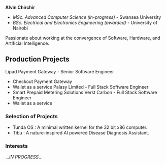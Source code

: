 **Alvin Chirchir**  
- _MSc. Advanced Computer Science (in-progress)_ - Swansea University
- _BSc. Electrical and Electronics Engineering (awarded)_ - University of Nairobi 
 
Passionate about working at the convergence of Software, Hardware, and Artificial Intelligence.

## Production Projects
Lipad Payment Gateway - Senior Software Engineer  
- Checkout Payment Gateway  
- Wallet as a service
Palasy Limited - Full Stack Software Engineer
- Smart Prepaid Metering Solutions
Verst Carbon - Full Stack Software Engineer
- Wallet as a service


### Selection of Projects
- Tunda OS : A minimal written kernel for the 32 bit x86 computer.
- Tibu : A nature-inspired AI powered Disease Diagnosis Assistant.


  
### Interests
..._IN PROGRESS_...
